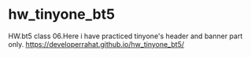 # hw_tinyone_bt5
HW.bt5 class 06.Here i have practiced tinyone's header and banner part only.
https://developerrahat.github.io/hw_tinyone_bt5/

